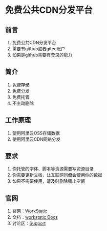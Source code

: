 # 免费公共CDN分发平台
## 前言
1. 免费公共CDN分发平台
2. 需要有github或者gitee账户
3. 如果是github需要有登录的能力
## 简介
1. 免费存储
2. 免费分发  
3. 免费托管
4. 不主动删除
## 工作原理
1. 使用阿里云OSS存储数据
2. 使用阿里云CDN网络分发
## 要求
1. 你托管的字体、脚本等资源需要写资源目录
2. 你需要更新文档，让互联网同僚会使用你的数据
3. 如果不需要使用，请及时删除腾出空间
## 官网
1. 官网：[WorkStatic](https://www.workstatic.cn)
2. 文档：[workstatic Docs](https://www.workstatic.cn/guide/)
3. 讨论区：[Support](https://support.workstatic.cn/)